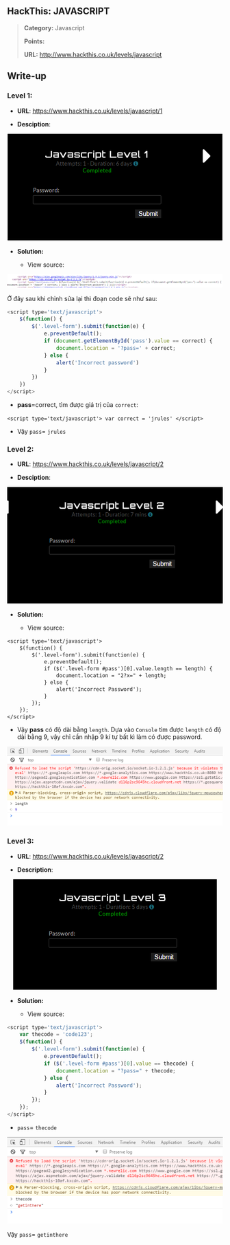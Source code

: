 ## HackThis: JAVASCRIPT

> **Category:** Javascript
>
> **Points:** 
>
> **URL:** http://www.hackthis.co.uk/levels/javascript

## Write-up

### Level 1:

- **URL**: https://www.hackthis.co.uk/levels/javascript/1

- **Desciption**:

<p align="center"><img src="https://github.com/TrinhTu/web_developer/blob/master/Task23_CTF_HackThis/Javascript/image/1.png"/></p>

- **Solution:**

	+ View source:

<p align="center"><img src="https://github.com/TrinhTu/web_developer/blob/master/Task23_CTF_HackThis/Javascript/image/1-1.png"/></p>

Ở đây sau khi chỉnh sửa lại thì đoạn code sẽ như sau:

```javascript
<script type='text/javascript'>
    $(function() {
        $('.level-form').submit(function(e) {
            e.preventDefault();
            if (document.getElementById('pass').value == correct) {
                document.location = '?pass=' + correct;
            } else {
                alert('Incorrect password')
            }
        })
    })
</script>
```

- **pass**=correct, tìm được giá trị của `correct`:

`<script type='text/javascript'> var correct = 'jrules' </script>`

- Vậy `pass`= `jrules`

### Level 2:

- **URL**: https://www.hackthis.co.uk/levels/javascript/2

- **Desciption**:

<p align="center"><img src="https://github.com/TrinhTu/web_developer/blob/master/Task23_CTF_HackThis/Javascript/image/2.png"/></p>

- **Solution:**

	+ View source:

```
<script type='text/javascript'>
    $(function() {
        $('.level-form').submit(function(e) {
            e.preventDefault();
            if ($('.level-form #pass')[0].value.length == length) {
                document.location = "2?x=" + length;
            } else {
                alert('Incorrect Password');
            }
        });
    });
</script>
```

- Vậy **pass** có độ dài bằng `length`. Dựa vào `Console` tìm được `length` có độ dài bằng 9, vậy chỉ cần nhập 9 kí tự bất kì làm có được password.

<p align="center"><img src="https://github.com/TrinhTu/web_developer/blob/master/Task23_CTF_HackThis/Javascript/image/2-2.png"/></p>

### Level 3:

- **URL**: https://www.hackthis.co.uk/levels/javascript/2

- **Description**:

<p align="center"><img src="https://github.com/TrinhTu/web_developer/blob/master/Task23_CTF_HackThis/Javascript/image/3.png"/></p>

- **Solution:**

	+ View source:

```javascript
<script type='text/javascript'>
    var thecode = 'code123';
    $(function() {
        $('.level-form').submit(function(e) {
            e.preventDefault();
            if ($('.level-form #pass')[0].value == thecode) {
                document.location = "?pass=" + thecode;
            } else {
                alert('Incorrect Password');
            }
        });
    });
</script>
```

- `pass`= `thecode`

<p align="center"><img src="https://github.com/TrinhTu/web_developer/blob/master/Task23_CTF_HackThis/Javascript/image/3-3.png"/></p>

Vậy `pass`= `getinthere`
